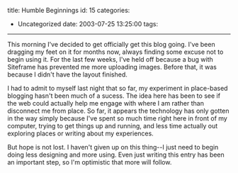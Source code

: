 title: Humble Beginnings
id: 15
categories:
  - Uncategorized
date: 2003-07-25 13:25:00
tags:
---

This morning I've decided to get officially get this blog going.
I've been dragging my feet on it for months now, always finding some
excuse not to begin using it. For the last few weeks, I've held off
because a bug with Siteframe has prevented me more uploading images.
Before that, it was because I didn't have the layout finished. 

I had to admit to myself last night that so far, my experiment in
place-based blogging hasn't been much of a sucess. The idea here has
been to see if the web could actually help me engage with where I am
rather than disconnect me from place. So far, it appears the technology
has only gotten in the way simply because I've spent so much time right
here in front of my computer, trying to get things up and running, and
less time actually out exploring places or writing about my
experiences. 

But hope is not lost. I haven't given up on this thing--I just need
to begin doing less designing and more using. Even just writing this
entry has been an important step, so I'm optimistic that more will
follow.